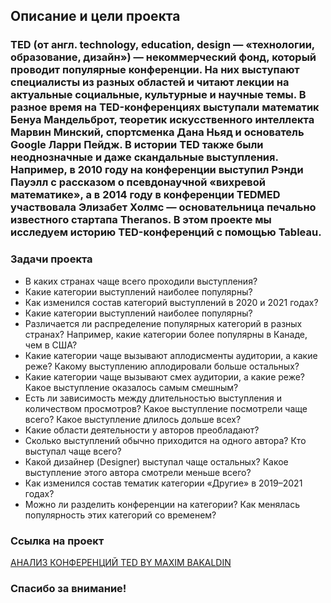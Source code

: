 ## Описание и цели проекта

### TED (от англ. technology, education, design — «технологии, образование, дизайн») — некоммерческий фонд, который проводит популярные конференции. На них выступают специалисты из разных областей и читают лекции на актуальные социальные, культурные и научные темы. В разное время на TED-конференциях выступали математик Бенуа Мандельброт, теоретик искусственного интеллекта Марвин Минский, спортсменка Дана Ньяд и основатель Google Ларри Пейдж. В истории TED также были неоднозначные и даже скандальные выступления. Например, в 2010 году на конференции выступил Рэнди Пауэлл с рассказом о псевдонаучной «вихревой математике», а в 2014 году в конференции TEDMED участвовала Элизабет Холмс — основательница печально известного стартапа Theranos. В этом проекте мы исследуем историю TED-конференций с помощью Tableau.

### 

### Задачи проекта
- В каких странах чаще всего проходили выступления?
- Какие категории выступлений наиболее популярны?
- Как изменился состав категорий выступлений в 2020 и 2021 годах?
- Какие категории выступлений наиболее популярны?
- Различается ли распределение популярных категорий в разных странах? Например, какие категории более популярны в Канаде, чем в США?
- Какие категории чаще вызывают аплодисменты аудитории, а какие реже? Какому выступлению аплодировали больше остальных?
- Какие категории чаще вызывают смех аудитории, а какие реже? Какое выступление оказалось самым смешным?
- Есть ли зависимость между длительностью выступления и количеством просмотров? Какое выступление посмотрели чаще всего? Какое выступление длилось дольше всех?
- Какие области деятельности у авторов преобладают?
- Сколько выступлений обычно приходится на одного автора? Кто выступал чаще всего?
- Какой дизайнер (Designer) выступал чаще остальных? Какое выступление этого автора смотрели меньше всего?
- Как изменился состав тематик категории «Другие» в 2019–2021 годах?
- Можно ли разделить конференции на категории? Как менялась популярность этих категорий со временем?

### Cсылка на проект
[АНАЛИЗ КОНФЕРЕНЦИЙ TED BY MAXIM BAKALDIN](https://public.tableau.com/views/TED_17230500589290/Story1?:language=en-US&publish=yes&:sid=&:redirect=auth&:display_count=n&:origin=viz_share_link)

### Спасибо за внимание!